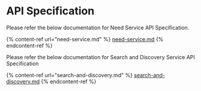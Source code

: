 # API Specification

Please refer the below documentation for Need Service API Specification.&#x20;

{% content-ref url="need-service.md" %}
[need-service.md](need-service.md)
{% endcontent-ref %}

Please refer the below documentation for Search and Discovery Service API Specification

{% content-ref url="search-and-discovery.md" %}
[search-and-discovery.md](search-and-discovery.md)
{% endcontent-ref %}

